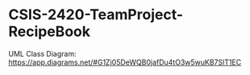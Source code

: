 # CSIS-2420-TeamProject-RecipeBook
UML Class Diagram: https://app.diagrams.net/#G1Zj05DeWQB0jafDu4tO3w5wuKB7SlT1EC
